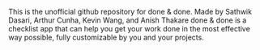 This is the unofficial github repository for done & done.
Made by Sathwik Dasari, Arthur Cunha, Kevin Wang, and Anish Thakare
done & done is a checklist app that can help you get your work done in the most effective way possible, fully customizable by you and your projects.
